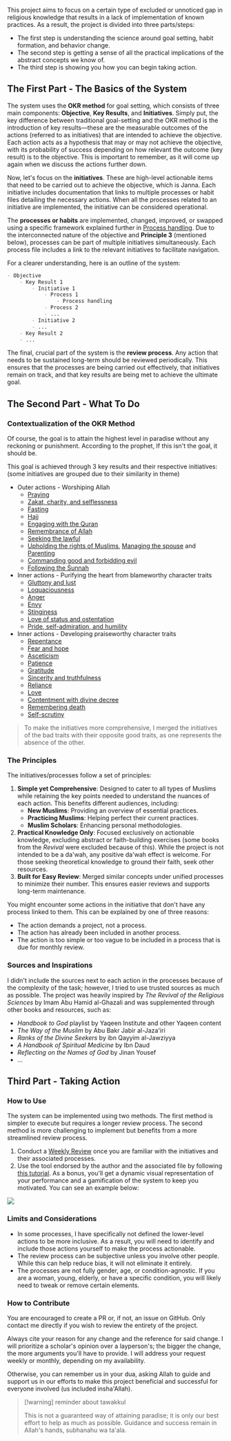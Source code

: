 This project aims to focus on a certain type of excluded or unnoticed gap in religious knowledge that results in a lack of implementation of known practices. As a result, the project is divided into three parts/steps:

* The first step is understanding the science around goal setting, habit formation, and behavior change.
* The second step is getting a sense of all the practical implications of the abstract concepts we know of.
* The third step is showing you how you can begin taking action.

## The First Part - The Basics of the System

The system uses the **OKR method** for goal setting, which consists of three main components: **Objective**, **Key Results**, and **Initiatives**. Simply put, the key difference between traditional goal-setting and the OKR method is the introduction of key results—these are the measurable outcomes of the actions (referred to as initiatives) that are intended to achieve the objective. Each action acts as a hypothesis that may or may not achieve the objective, with its probability of success depending on how relevant the outcome (key result) is to the objective. This is important to remember, as it will come up again when we discuss the actions further down.

Now, let's focus on the **initiatives**. These are high-level actionable items that need to be carried out to achieve the objective, which is Janna. Each initiative includes documentation that links to multiple processes or habit files detailing the necessary actions. When all the processes related to an initiative are implemented, the initiative can be considered operational.

The **processes or habits** are implemented, changed, improved, or swapped using a specific framework explained further in [Process handling](Resources/Process%20handling.md). Due to the interconnected nature of the objective and **Principle 3** (mentioned below), processes can be part of multiple initiatives simultaneously. Each process file includes a link to the relevant initiatives to facilitate navigation.

For a clearer understanding, here is an outline of the system:

```md
- Objective
	- Key Result 1
		- Initiative 1
			- Process 1
				- Process handling
			- Process 2
			- ...
		- Initiative 2
		- ...
	- Key Result 2
	- ...
```

The final, crucial part of the system is the **review process**. Any action that needs to be sustained long-term should be reviewed periodically. This ensures that the processes are being carried out effectively, that initiatives remain on track, and that key results are being met to achieve the ultimate goal.

## The Second Part - What To Do

### Contextualization of the OKR Method

Of course, the goal is to attain the highest level in paradise without any reckoning or punishment. According to the prophet, If this isn't the goal, it should be.

This goal is achieved through 3 key results and their respective initiatives: (some initiatives are grouped due to their similarity in theme)

* Outer actions - Worshiping Allah
	* [Praying](Initiatives/worship/Praying.md)
	* [Zakat, charity, and selflessness](Initiatives/worship/Zakat%20and%20charity%20and%20selflessness.md)
	* [Fasting](Initiatives/worship/Fasting.md)
	* [Hajj](Initiatives/worship/Hajj.md)
	* [Engaging with the Quran](my-website/Initiatives/worship/Engaging%20with%20the%20quran.md)
	* [Remembrance of Allah](Initiatives/worship/Remembrance%20of%20allah.md)
	* [Seeking the lawful](Initiatives/worship/Seeking%20the%20lawful.md)
	* [Upholding the rights of Muslims](Initiatives/worship/Upholding%20the%20right%20of%20muslims.md), [Managing the spouse](Initiatives/worship/Managing%20spouse.md) and [Parenting](Initiatives/worship/Parenting.md)
	* [Commanding good and forbidding evil](Initiatives/worship/Commanding%20good%20and%20forbidding%20evil.md)
	* [Following the Sunnah](Initiatives/worship/Following%20the%20sunnah.md)
* Inner actions - Purifying the heart from blameworthy character traits
	* [Gluttony and lust](Initiatives/bad%20traits/Gluttony%20and%20lust.md)
	* [Loquaciousness](Initiatives/bad%20traits/Loquaciousness.md)
	* [Anger](Initiatives/bad%20traits/Anger.md)
	* [Envy](Initiatives/bad%20traits/Envy.md)
	* [Stinginess](Initiatives/bad%20traits/Stinginess.md)
	* [Love of status and ostentation](Initiatives/bad%20traits/Love%20of%20status%20and%20ostentation.md)
	* [Pride, self-admiration, and humility](Initiatives/bad%20traits/Pride%20and%20self%20admiration%20and%20humility.md)
* Inner actions - Developing praiseworthy character traits
	* [Repentance](Initiatives/good%20traits/Repentance.md)
	* [Fear and hope](Initiatives/good%20traits/Fear%20and%20hope.md)
	* [Asceticism](Initiatives/good%20traits/Asceticism.md)
	* [Patience](Initiatives/good%20traits/Patience.md)
	* [Gratitude](Initiatives/good%20traits/Gratitude.md)
	* [Sincerity and truthfulness](Initiatives/good%20traits/Sincerity%20and%20truthfulness.md)
	* [Reliance](Initiatives/good%20traits/Reliance.md)
	* [Love](Initiatives/good%20traits/Love.md)
	* [Contentment with divine decree](Initiatives/good%20traits/Contentment%20with%20divine%20decree.md)
	* [Remembering death](Initiatives/good%20traits/Remembering%20death.md)
	* [Self-scrutiny](Initiatives/good%20traits/Self%20scrutiny.md)

> To make the initiatives more comprehensive, I merged the initiatives of the bad traits with their opposite good traits, as one represents the absence of the other.

### The Principles

The initiatives/processes follow a set of principles:

1. **Simple yet Comprehensive**: Designed to cater to all types of Muslims while retaining the key points needed to understand the nuances of each action. This benefits different audiences, including:
    * **New Muslims**: Providing an overview of essential practices.
    * **Practicing Muslims**: Helping perfect their current practices.
    * **Muslim Scholars**: Enhancing personal methodologies.
2. **Practical Knowledge Only**: Focused exclusively on actionable knowledge, excluding abstract or faith-building exercises (some books from the *Revival* were excluded because of this). While the project is not intended to be a da'wah, any positive da'wah effect is welcome. For those seeking theoretical knowledge to ground their faith, seek other resources.
3. **Built for Easy Review**: Merged similar concepts under unified processes to minimize their number. This ensures easier reviews and supports long-term maintenance.

You might encounter some actions in the initiative that don't have any process linked to them. This can be explained by one of three reasons:

* The action demands a project, not a process.
* The action has already been included in another process.
* The action is too simple or too vague to be included in a process that is due for monthly review.

### Sources and Inspirations

I didn't include the sources next to each action in the processes because of the complexity of the task; however, I tried to use trusted sources as much as possible. The project was heavily inspired by *The Revival of the Religious Sciences* by Imam Abu Hamid al-Ghazali and was supplemented through other books and resources, such as:

* *Handbook to God* playlist by Yaqeen Institute and other Yaqeen content
* *The Way of the Muslim* by Abu Bakr Jabir al-Jaza'iri
* *Ranks of the Divine Seekers* by ibn Qayyim al-Jawziyya
* *A Handbook of Spiritual Medicine* by Ibn Daud
* *Reflecting on the Names of God* by Jinan Yousef
* …

## Third Part - Taking Action

### How to Use

The system can be implemented using two methods. The first method is simpler to execute but requires a longer review process. The second method is more challenging to implement but benefits from a more streamlined review process.

1. Conduct a [Weekly Review](my-website/Resources/Weekly%20review.md) once you are familiar with the initiatives and their associated processes.
2. Use the tool endorsed by the author and the associated file by following [this tutorial](Resources/Obsidian%20implementation.md). As a bonus, you'll get a dynamic visual representation of your performance and a gamification of the system to keep you motivated. You can see an example below:

![](../../assets/performance.png)

### Limits and Considerations

* In some processes, I have specifically not defined the lower-level actions to be more inclusive. As a result, you will need to identify and include those actions yourself to make the process actionable.
* The review process can be subjective unless you involve other people. While this can help reduce bias, it will not eliminate it entirely.
* The processes are not fully gender, age, or condition-agnostic. If you are a woman, young, elderly, or have a specific condition, you will likely need to tweak or remove certain elements.

### How to Contribute

You are encouraged to create a PR or, if not, an issue on GitHub. Only contact me directly if you wish to review the entirety of the project.

Always cite your reason for any change and the reference for said change. I will prioritize a scholar's opinion over a layperson's; the bigger the change, the more arguments you'll have to provide. I will address your request weekly or monthly, depending on my availability.

Otherwise, you can remember us in your dua, asking Allah to guide and support us in our efforts to make this project beneficial and successful for everyone involved (us included insha'Allah).

> [!warning] reminder about tawakkul
> 
> 
> This is not a guaranteed way of attaining paradise; it is only our best effort to help as much as possible. Guidance and success remain in Allah's hands, subhanahu wa ta'ala.
> 

